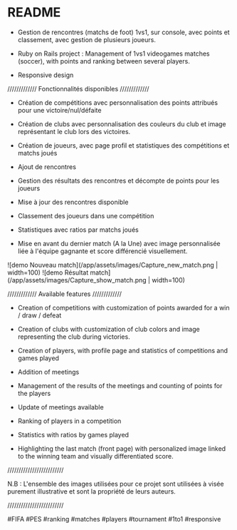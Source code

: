 # README

- Gestion de rencontres (matchs de foot) 1vs1, sur console, avec points et classement, avec gestion de plusieurs joueurs.

- Ruby on Rails project : Management of 1vs1 videogames matches (soccer), with points and ranking between several players.

- Responsive design

///////////// Fonctionnalités disponibles /////////////
- Création de compétitions avec personnalisation des points attribués pour une victoire/nul/défaite
- Création de clubs avec personnalisation des couleurs du club et image représentant le club lors des victoires.
- Création de joueurs, avec page profil et statistiques des compétitions et matchs joués

- Ajout de rencontres
- Gestion des résultats des rencontres et décompte de points pour les joueurs  
- Mise à jour des rencontres disponible
- Classement des joueurs dans une compétition
- Statistiques avec ratios par matchs joués

- Mise en avant du dernier match (A la Une) avec image personnalisée liée à l'équipe gagnante et score différencié visuellement.

![demo Nouveau match](/app/assets/images/Capture_new_match.png | width=100)
![demo Résultat match](/app/assets/images/Capture_show_match.png | width=100)

///////////// Available features  /////////////

- Creation of competitions with customization of points awarded for a win / draw / defeat
- Creation of clubs with customization of club colors and image representing the club during victories.
- Creation of players, with profile page and statistics of competitions and games played

- Addition of meetings
- Management of the results of the meetings and counting of points for the players
- Update of meetings available
- Ranking of players in a competition
- Statistics with ratios by games played

- Highlighting the last match (front page) with personalized image linked to the winning team and visually differentiated score.

/////////////////////////

N.B : L'ensemble des images utilisées pour ce projet sont utilisées à visée purement illustrative et sont la propriété de leurs auteurs.

/////////////////////////

 #FIFA #PES #ranking #matches #players #tournament #1to1 #responsive
